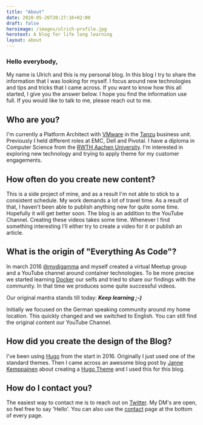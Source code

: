 ```yaml
---
title: "About"
date: 2020-05-26T20:27:16+02:00
draft: false
heroimage: /images/ulrich-profile.jpg
herotext: A blog for life long learning
layout: about
---
```


### Hello everybody,

My name is Ulrich and this is my personal blog. In this blog I try to share the information that I was looking for myself. I focus around new technologies and tips and tricks that I came across. If you want to know how this all started, I give you the answer below. I hope you find the information use full. If you would like to talk to me, please reach out to me.

## Who are you?

I'm currently a Platform Architect with [VMware](https://vmware.com) in the [Tanzu](https://tanzu.vmware.com) business unit. Previously I held different roles at EMC, Dell and Pivotal. I have a diploma in Computer Science from the [RWTH Aachen University](https://rwth-aachen.de). I'm interested in exploring new technology and trying to apply theme for my customer engagements.

## How often do you create new content?

This is a side project of mine, and as a result I'm not able to stick to a consistent schedule. My work demands a lot of travel time. As a result of that, I haven't been able to publish anything new for quite some time. Hopefully it will get better soon. The blog is an addition to the YouTube Channel. Creating these videos takes some time. Whenever I find something interesting I'll either try to create a video for it or publish an article. 

## What is the origin of "Everything As Code"?

In march 2016 [@mydigamma](https://twitter.com/MyDigamma) and myself created a virtual Meetup group and a YouTube channel around container technologies. To be more precise we started learning [Docker](https://docker.com) our selfs and tried to share our findings with the community. In that time we produces some quite successful videos.  

Our original mantra stands till today:  __*Keep learning ;-)*__

Initially we focused on the German speaking community around my home location. This quickly changed and we switched to English. You can still find the original content our YouTube Channel.

## How did you create the design of the Blog?

I've been using [Hugo](https://gohugo.io) from the start in 2016. Originally I just used one of the standard themes. Then I came across an awesome blog post by [Janne Kemppainen](https://www.pakstech.com/about/) about creating a [Hugo Theme](https://www.pakstech.com/blog/introduction-to-hugo/) and I used this for this blog.


## How do I contact you?

The easiest way to contact me is to reach out on [Twitter](https://twitter.com/DevUlrix). My DM's are open, so feel free to say 'Hello'. You can also use the [contact](/contact) page at the bottom of every page.